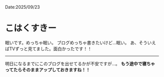 Date:2025/09/23
# こはくすきー

眠いです。めっちゃ眠い。
ブログめっちゃ書きたいけど…眠い。
あ、そういえばTVずっと見てました。面白かったです！！

---

明日になるまでにこのブログを出せてるかが不安ですが…。
**もう途中で寝ちゃってたらそのままアップしておきますね！！**
